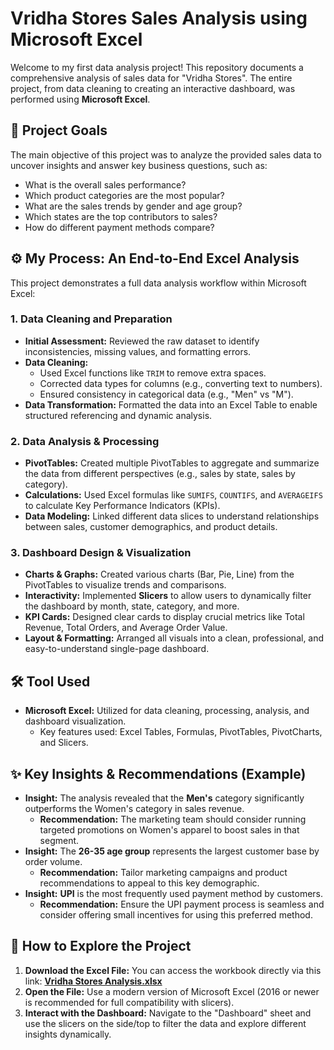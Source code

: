 # Vridha Stores Sales Analysis using Microsoft Excel

Welcome to my first data analysis project! This repository documents a comprehensive analysis of sales data for "Vridha Stores". The entire project, from data cleaning to creating an interactive dashboard, was performed using **Microsoft Excel**.

## 🎯 Project Goals

The main objective of this project was to analyze the provided sales data to uncover insights and answer key business questions, such as:
* What is the overall sales performance?
* Which product categories are the most popular?
* What are the sales trends by gender and age group?
* Which states are the top contributors to sales?
* How do different payment methods compare?

## ⚙️ My Process: An End-to-End Excel Analysis

This project demonstrates a full data analysis workflow within Microsoft Excel:

### 1. Data Cleaning and Preparation
- **Initial Assessment:** Reviewed the raw dataset to identify inconsistencies, missing values, and formatting errors.
- **Data Cleaning:**
    - Used Excel functions like `TRIM` to remove extra spaces.
    - Corrected data types for columns (e.g., converting text to numbers).
    - Ensured consistency in categorical data (e.g., "Men" vs "M").
- **Data Transformation:** Formatted the data into an Excel Table to enable structured referencing and dynamic analysis.

### 2. Data Analysis & Processing
- **PivotTables:** Created multiple PivotTables to aggregate and summarize the data from different perspectives (e.g., sales by state, sales by category).
- **Calculations:** Used Excel formulas like `SUMIFS`, `COUNTIFS`, and `AVERAGEIFS` to calculate Key Performance Indicators (KPIs).
- **Data Modeling:** Linked different data slices to understand relationships between sales, customer demographics, and product details.

### 3. Dashboard Design & Visualization
- **Charts & Graphs:** Created various charts (Bar, Pie, Line) from the PivotTables to visualize trends and comparisons.
- **Interactivity:** Implemented **Slicers** to allow users to dynamically filter the dashboard by month, state, category, and more.
- **KPI Cards:** Designed clear cards to display crucial metrics like Total Revenue, Total Orders, and Average Order Value.
- **Layout & Formatting:** Arranged all visuals into a clean, professional, and easy-to-understand single-page dashboard.

## 🛠️ Tool Used

* **Microsoft Excel:** Utilized for data cleaning, processing, analysis, and dashboard visualization.
    * Key features used: Excel Tables, Formulas, PivotTables, PivotCharts, and Slicers.

## ✨ Key Insights & Recommendations (Example)

* **Insight:** The analysis revealed that the **Men's** category significantly outperforms the Women's category in sales revenue.
    * **Recommendation:** The marketing team should consider running targeted promotions on Women's apparel to boost sales in that segment.
* **Insight:** The **26-35 age group** represents the largest customer base by order volume.
    * **Recommendation:** Tailor marketing campaigns and product recommendations to appeal to this key demographic.
* **Insight:** **UPI** is the most frequently used payment method by customers.
    * **Recommendation:** Ensure the UPI payment process is seamless and consider offering small incentives for using this preferred method.

## 🚀 How to Explore the Project

1.  **Download the Excel File:** You can access the workbook directly via this link:
    **[Vridha Stores Analysis.xlsx](https://lnkd.in/gEjwjyJJ)**
2.  **Open the File:** Use a modern version of Microsoft Excel (2016 or newer is recommended for full compatibility with slicers).
3.  **Interact with the Dashboard:** Navigate to the "Dashboard" sheet and use the slicers on the side/top to filter the data and explore different insights dynamically.
